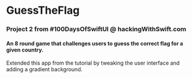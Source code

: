 # GuessTheFlag
### Project 2 from #100DaysOfSwiftUI @ hackingWithSwift.com

#### An 8 round game that challenges users to guess the correct flag for a given country.

Extended this app from the tutorial by tweaking the user interface and adding a gradient background.

